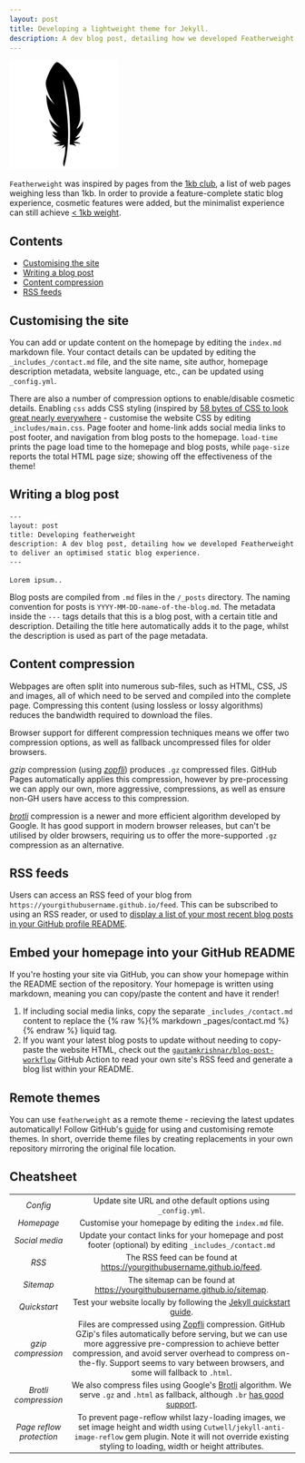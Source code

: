 ```yaml
---
layout: post
title: Developing a lightweight theme for Jekyll.
description: A dev blog post, detailing how we developed Featherweight to deliver an optimised static blog experience.
---
```


![feather logo](/_posts/2022-10-30-featherweight/feather.png)

`Featherweight` was inspired by pages from the [1kb club](https://1kb.club/), a list of web pages weighing less than 1kb. In order to provide a feature-complete static blog experience, cosmetic features were added, but the minimalist experience can still achieve [< 1kb weight](https://github.com/Cutwell/1kb).

## Contents
* [Customising the site](#customising-the-site)
* [Writing a blog post](#writing-a-blog-post)
* [Content compression](#content-compression)
* [RSS feeds](#rss-feeds)

## Customising the site
You can add or update content on the homepage by editing the `index.md` markdown file. Your contact details can be updated by editing the `_includes_/contact.md` file, and the site name, site author, homepage description metadata, website language, etc., can be updated using `_config.yml`.

There are also a number of compression options to enable/disable cosmetic details. Enabling `css` adds CSS styling (inspired by [58 bytes of CSS to look great nearly everywhere](https://gist.github.com/JoeyBurzynski/617fb6201335779f8424ad9528b72c41) - customise the website CSS by editing `_includes/main.css`. Page footer and home-link adds social media links to post footer, and navigation from blog posts to the homepage. `load-time` prints the page load time to the homepage and blog posts, while `page-size` reports the total HTML page size; showing off the effectiveness of the theme!

## Writing a blog post
```
---
layout: post
title: Developing featherweight
description: A dev blog post, detailing how we developed Featherweight to deliver an optimised static blog experience.
---

Lorem ipsum..
```

Blog posts are compiled from `.md` files in the `/_posts` directory. The naming convention for posts is `YYYY-MM-DD-name-of-the-blog.md`. The metadata inside the `---` tags details that this is a blog post, with a certain title and description. Detailing the title here automatically adds it to the page, whilst the description is used as part of the page metadata.

## Content compression
Webpages are often split into numerous sub-files, such as HTML, CSS, JS and images, all of which need to be served and compiled into the complete page. Compressing this content (using lossless or lossy algorithms) reduces the bandwidth required to download the files.

Browser support for different compression techniques means we offer two compression options, as well as fallback uncompressed files for older browsers.

_gzip_ compression (using _[zopfli](https://github.com/philnash/jekyll-zopfli)_) produces `.gz` compressed files. GitHub Pages automatically applies this compression, however by pre-processing we can apply our own, more aggressive, compressions, as well as ensure non-GH users have access to this compression.

_[brotli](https://en.wikipedia.org/wiki/Brotli)_ compression is a newer and more efficient algorithm developed by Google. It has good support in modern browser releases, but can't be utilised by older browsers, requiring us to offer the more-supported `.gz` compression as an alternative.

## RSS feeds
Users can access an RSS feed of your blog from `https://yourgithubusername.github.io/feed`. This can be subscribed to using an RSS reader, or used to [display a list of your most recent blog posts in your GitHub profile README](https://github.com/Cutwell/Cutwell).

## Embed your homepage into your GitHub README
If you're hosting your site via GitHub, you can show your homepage within the README section of the repository. Your homepage is written using markdown, meaning you can copy/paste the content and have it render! 

1. If including social media links, copy the separate `_includes_/contact.md` content to replace the {% raw %}{% markdown _pages/contact.md %}{% endraw %} liquid tag.
2. If you want your latest blog posts to update without needing to copy-paste the website HTML, check out the [`gautamkrishnar/blog-post-workflow`](https://github.com/gautamkrishnar/blog-post-workflow) GitHub Action to read your own site's RSS feed and generate a blog list within your README.

## Remote themes
You can use `featherweight` as a remote theme - recieving the latest updates automatically!
Follow GitHub's [guide](https://docs.github.com/en/pages/setting-up-a-github-pages-site-with-jekyll/adding-a-theme-to-your-github-pages-site-using-jekyll) for using and customising remote themes. In short, override theme files by creating replacements in your own repository mirroring the original file location.

## Cheatsheet

|||
|:--:|:--:|
| _Config_ | Update site URL and othe default options using `_config.yml`. |
| _Homepage_ | Customise your homepage by editing the `index.md` file. |
| _Social media_ | Update your contact links for your homepage and post footer (optional) by editing `_includes_/contact.md` |
| _RSS_ | The RSS feed can be found at <https://yourgithubusername.github.io/feed>. |
| _Sitemap_ | The sitemap can be found at <https://yourgithubusername.github.io/sitemap>. |
| _Quickstart_ | Test your website locally by following the [Jekyll quickstart guide](https://jekyllrb.com/docs/). |
| _gzip compression_ | Files are compressed using [Zopfli](https://github.com/philnash/jekyll-zopfli) compression. GitHub GZip's files automatically before serving, but we can use more aggressive pre-compression to achieve better compression, and avoid server overhead to compress on-the-fly. Support seems to vary between browsers, and some will fallback to `.html`. |
| _Brotli compression_ | We also compress files using Google's [Brotli](https://en.wikipedia.org/wiki/Brotli) algorithm. We serve `.gz` and `.html` as fallback, although `.br` [has good support](https://caniuse.com/brotli). |
| _Page reflow protection_ | To prevent page-reflow whilst lazy-loading images, we set image height and width using `Cutwell/jekyll-anti-image-reflow` gem plugin. Note it will not override existing styling to loading, width or height attributes. |